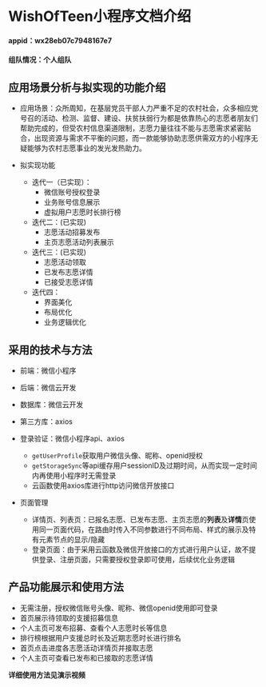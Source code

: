 # WishOfTeen小程序文档介绍

#### appid：wx28eb07c7948167e7

**组队情况：个人组队**



## 应用场景分析与拟实现的功能介绍

* 应用场景：众所周知，在基层党员干部人力严重不足的农村社会，众多相应党号召的活动、检测、监督、建设、扶贫扶弱行为都是依靠热心的志愿者朋友们帮助完成的，但受农村信息渠道限制，志愿力量往往不能与志愿需求紧密贴合，出现资源与需求不平衡的问题，而一款能够协助志愿供需双方的小程序无疑能够为农村志愿事业的发光发热助力。

* 拟实现功能
  * 迭代一（已实现）：
    * 微信账号授权登录
    * 业务账号信息展示
    * 虚拟用户志愿时长排行榜
  * 迭代二：(已实现)
    * 志愿活动招募发布
    * 主页志愿活动列表展示
  * 迭代三：(已实现)
    * 志愿活动领取
    * 已发布志愿详情
    * 已接受志愿详情
  * 迭代四：
    * 界面美化
    * 布局优化
    * 业务逻辑优化



## 采用的技术与方法

* 前端：微信小程序
* 后端：微信云开发
* 数据库：微信云开发
* 第三方库：axios

* 登录验证：微信小程序api、axios
  * `getUserProfile`获取用户微信头像、昵称、openid授权
  * `getStorageSync`等api缓存用户sessionID及过期时间，从而实现一定时间内再使用小程序时无需登录
  * 云函数使用axios库进行http访问微信开放接口
* 页面管理
  * 详情页、列表页：已报名志愿、已发布志愿、主页志愿的**列表**及**详情**页使用同一页面代码，在路由时传入不同参数进行不同布局、样式的展示及特有元素节点的显示/隐藏
  * 登录页面：由于采用云函数及微信开放接口的方式进行用户认证，故不提供登录、注册页面，只需要授权登录即可使用，后续优化业务逻辑

## 产品功能展示和使用方法

* 无需注册，授权微信账号头像、昵称、微信openid使用即可登录
* 首页展示待领取的支援招募信息
* 个人主页可发布招募、查看个人志愿时长等信息
* 排行榜根据用户支援总时长及近期志愿时长进行排名
* 首页点击进度各志愿活动详情页并接取志愿
* 个人主页可查看已发布和已接取的志愿详情


**详细使用方法见演示视频**
